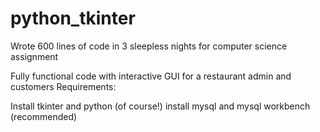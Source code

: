 # python_tkinter
Wrote 600 lines of code in 3 sleepless nights for computer science assignment

Fully functional code with interactive GUI for a restaurant admin and customers
Requirements:

Install tkinter and python (of course!)
install mysql and mysql workbench (recommended)
